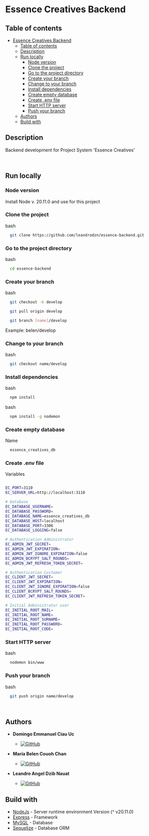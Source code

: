 # Essence Creatives Backend

## Table of contents

- [Essence Creatives Backend](#essence-creatives-backend)
  - [Table of contents](#table-of-contents)
  - [Description](#description)
  - [Run locally](#run-locally)
    - [Node version](#node-version)
    - [Clone the project](#clone-the-project)
    - [Go to the project directory](#go-to-the-project-directory)
    - [Create your branch](#create-your-branch)
    - [Change to your branch](#change-to-your-branch)
    - [Install dependencies](#install-dependencies)
    - [Create empty database](#create-empty-database)
    - [Create .env file](#create-env-file)
    - [Start HTTP server](#start-http-server)
    - [Push your branch](#push-your-branch)
  - [Authors](#authors)
  - [Build with](#build-with)

## Description

Backend development for Project System 'Essence Creatives'

<br>

## Run locally

### Node version

Install Node v. 20.11.0 and use for this project

### Clone the project

bash

```sh
  git clone https://github.com/leandrodzn/essence-backend.git
```

### Go to the project directory

bash

```sh
  cd essence-backend
```

### Create your branch

bash

```sh
  git checkout -b develop
```

```sh
  git pull origin develop
```

```sh
  git branch [name]/develop
```

Example: belen/develop

### Change to your branch

bash

```sh
  git checkout name/develop
```

### Install dependencies

bash

```sh
  npm install
```

bash

```sh
  npm install -g nodemon
```

### Create empty database

Name

```sh
  essence_creatives_db
```

### Create .env file

Variables

```bash

EC_PORT=3110
EC_SERVER_URL=http://localhost:3110

# Database
EC_DATABASE_USERNAME=
EC_DATABASE_PASSWORD=
EC_DATABASE_NAME=essence_creatives_db
EC_DATABASE_HOST=localhost
EC_DATABASE_PORT=3306
EC_DATABASE_LOGGING=false

# Authentication Administrator
EC_ADMIN_JWT_SECRET=
EC_ADMIN_JWT_EXPIRATION=
EC_ADMIN_JWT_IGNORE_EXPIRATION=false
EC_ADMIN_BCRYPT_SALT_ROUNDS=
EC_ADMIN_JWT_REFRESH_TOKEN_SECRET=

# Authentication Customer
EC_CLIENT_JWT_SECRET=
EC_CLIENT_JWT_EXPIRATION=
EC_CLIENT_JWT_IGNORE_EXPIRATION=false
EC_CLIENT_BCRYPT_SALT_ROUNDS=
EC_CLIENT_JWT_REFRESH_TOKEN_SECRET=

# Initial Administrator user
EC_INITIAL_ROOT_MAIL=
EC_INITIAL_ROOT_NAME=
EC_INITIAL_ROOT_SURNAME=
EC_INITIAL_ROOT_PASSWORD=
EC_INITIAL_ROOT_CODE=

```

### Start HTTP server

bash

```sh
  nodemon bin/www
```

### Push your branch

bash

```sh
  git push origin name/develop
```

<br>

## Authors

- **Domingo Emmanuel Ciau Uc**

  - [![GitHub](https://img.shields.io/badge/GitHub-EmanuelCiau-red?style=flat&logo=github)](https://github.com/EmanuelCiau)

- **María Belen Couoh Chan**

  - [![GitHub](https://img.shields.io/badge/GitHub-Belen2708-pink?style=flat&logo=github)](https://github.com/Belen2708)

- **Leandro Angel Dzib Nauat**
  - [![GitHub](https://img.shields.io/badge/GitHub-leandrodzn-green?style=flat&logo=github)](https://github.com/leandrodzn)

## Build with

- [NodeJs](https://nodejs.org/es) - Server runtime environment Version (^ v20.11.0)
- [Express](https://expressjs.com/) - Framework
- [MySQL](https://www.mysql.com/) - Database
- [Sequelize](https://sequelize.org/) - Database ORM
